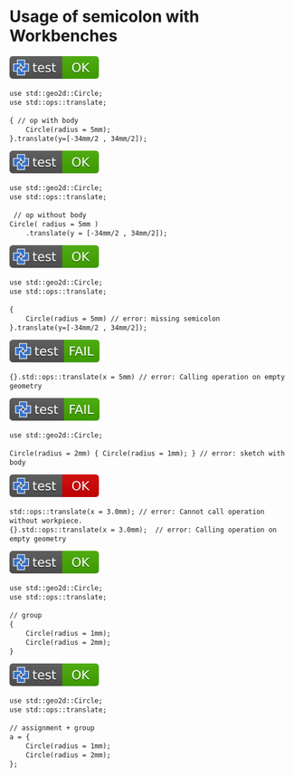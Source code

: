 # Usage of semicolon with Workbenches

[![test](.test/operation_with_body.svg)](.test/operation_with_body.log)

```µcad,operation_with_body
use std::geo2d::Circle;
use std::ops::translate;

{ // op with body
    Circle(radius = 5mm);
}.translate(y=[-34mm/2 , 34mm/2]);
```

[![test](.test/operation_no_body.svg)](.test/operation_no_body.log)

```µcad,operation_no_body
use std::geo2d::Circle;
use std::ops::translate;

 // op without body
Circle( radius = 5mm )
    .translate(y = [-34mm/2 , 34mm/2]);
```

[![test](.test/sketch_missing_semicolon.svg)](.test/sketch_missing_semicolon.log)

```µcad,sketch_missing_semicolon#fail
use std::geo2d::Circle;
use std::ops::translate;

{
    Circle(radius = 5mm) // error: missing semicolon
}.translate(y=[-34mm/2 , 34mm/2]);
```

[![test](.test/sketch_with_empty_body.svg)](.test/sketch_with_empty_body.log)

```µcad,sketch_with_empty_body#fail
{}.std::ops::translate(x = 5mm) // error: Calling operation on empty geometry
```

[![test](.test/sketch_with_body.svg)](.test/sketch_with_body.log)

```µcad,sketch_with_body#fail
use std::geo2d::Circle;

Circle(radius = 2mm) { Circle(radius = 1mm); } // error: sketch with body
```

[![test](.test/empty_op.svg)](.test/empty_op.log)

```µcad,empty_op#fail
std::ops::translate(x = 3.0mm); // error: Cannot call operation without workpiece. 
{}.std::ops::translate(x = 3.0mm);  // error: Calling operation on empty geometry
```

[![test](.test/group.svg)](.test/group.log)

```µcad,group
use std::geo2d::Circle;
use std::ops::translate;

// group
{ 
    Circle(radius = 1mm); 
    Circle(radius = 2mm); 
}
```

[![test](.test/group_assignment.svg)](.test/group_assignment.log)

```µcad,group_assignment
use std::geo2d::Circle;
use std::ops::translate;

// assignment + group
a = { 
    Circle(radius = 1mm); 
    Circle(radius = 2mm); 
};
```
